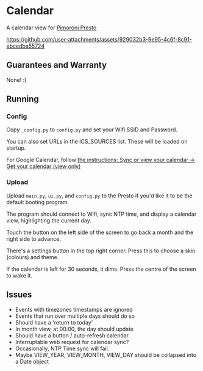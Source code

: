 # Calendar

A calendar view for [Pimoroni Presto](https://shop.pimoroni.com/products/presto?variant=54894104019323)

https://github.com/user-attachments/assets/929032b3-9e95-4c6f-8c91-ebcedba55724

## Guarantees and Warranty

None! :)

## Running

### Config

Copy `_config.py` to `config.py` and set your Wifi SSID and Password.

You can also set URLs in the ICS_SOURCES list. These will be loaded on startup.

For Google Calendar, follow [the instructions: Sync or view your calendar -> Get your calendar (view only)](https://support.google.com/calendar/answer/37648?hl=en#zippy=%2Cget-your-calendar-view-only)

### Upload

Upload `main.py`, `ui.py`, and `config.py` to the Presto if you'd like it to be the default booting program.

The program should connect to Wifi, sync NTP time, and display a calendar view, highlighting the current day.

Touch the button on the left side of the screen to go back a month and the right side to advance.

There's a settings button in the top right corner. Press this to choose a skin (colours) and theme.

If the calendar is left for 30 seconds, it dims. Press the centre of the screen to wake it.

## Issues

- Events with timezones timestamps are ignored
- Events that run over multiple days should do so
- Should have a 'return to today'
- In month view, at 00:00, the day should update
- Should have a button / auto-refresh calendar
- Interruptable web request for calendar sync?
- Occasionally, NTP Time sync will fail.
- Maybe VIEW_YEAR, VIEW_MONTH, VIEW_DAY should be collapsed into a Date object
